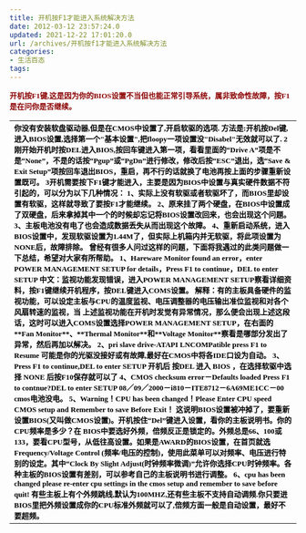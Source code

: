 ```yaml
---
title: 开机按F1才能进入系统解决方法
date: 2012-03-12 23:57:24.0
updated: 2021-12-22 17:01:20.0
url: /archives/开机按f1才能进入系统解决方法
categories: 
- 生活百态
tags: 
---
```


<span style="font-family: 微软雅黑;"><span style="font-size: small;"><strong><span style="color: #8b0000;">开机按F1键,这是因为你的BIOS设置不当但也能正常引导系统，属非致命性故障，按F1是在问你是否继续。</span></strong></span></span>
<table cellspacing="0" cellpadding="0">
<tbody>
<tr>
<td id="postmessage_1433121">
<div><span style="font-family: 微软雅黑;"><span style="font-size: small;"><strong><span style="color: #8b0000;"><span style="color: #000000;">你没有安装软盘驱动器,但是在CMOS中设置了,开启软驱的选项.
方法是:开机按Del键,进入BIOS设置,选择第一个"基本设置",把floopy一项设置没"Disabel"无效就可以了.
2 刚开始开机时按DEL进入BIOS,按回车键进入第一项，看看里面的“Drive A”项是不是“None”，不是的话按“Pgup”或“PgDn”进行修改，修改后按“ESC”退出，选“Save &amp; Exit Setup”项按回车退出BIOS，重启，再不行的话就换了电池再按上面的步骤重新设置既可。
3开机需要按下F1键才能进入，主要是因为BIOS中设置与真实硬件数据不符引起的，可以分为以下几种情况：
1、实际上没有软驱或者软驱坏了，而BIOS里却设置有软驱，这样就导致了要按F1才能继续。
2、原来挂了两个硬盘，在BIOS中设置成了双硬盘，后来拿掉其中一个的时候却忘记将BIOS设置改回来，也会出现这个问题。
3、主板电池没有电了也会造成数据丢失从而出现这个故障。
4、重新启动系统，进入BIOS设置中，发现软驱设置为1.44M了，但实际上机箱内并无软驱，将此项设置为NONE后，故障排除。
曾经有很多人问过这样的问题，下面将我遇过的此类问题做一下总结，希望对大家有所帮助。 </span></span></strong></span></span><span style="font-family: 微软雅黑;"><span style="font-size: small;"><strong><span style="color: #8b0000;"><span style="color: #000000;">
1、Hareware Monitor found an error，enter POWER MANAGEMENT SETUP for details，Press F1 to continue，DEL to enter SETUP
中文：监视功能发现错误，进入POWER MANAGEMENT SETUP察看详细资料，按F1键继续开机程序，按DEL键进入COMS设置。
解释：有的主板具备硬件的监视功能，可以设定主板与CPU的温度监视、电压调整器的电压输出准位监视和对各个风扇转速的监视，当
上述监视功能在开机时发觉有异常情况，那么便会出现上述这段话，这时可以进入COMS设置选择POWER MANAGEMENT SETUP，在右面的**Fan Monitor**、**Thermal Monitor**和**Voltage Monitor**察看是哪部分发出了异常，然后再加以解决。
2、pri slave drive-ATAPI LNCOMPatible press F1 to Resume
可能是你的光驱没接好或有故障,最好在CMOS中将各IDE口设为自动。
3、Press F1 to continue,DEL to enter SETUP
开机后 按DEL 进入 BIOS ，在选择软驱中选择 NONE 后按F10保存就可以了
4、CMOS checksum error－Defaults loaded
Press F1 to contnue?DEL to enter SETUP
08／09／2000－i810－ITE8712－6A69ME1CC－00
cmos电池没电。 </span></span></strong></span></span>
<span style="font-family: 微软雅黑;"><span style="font-size: small;"><strong><span style="color: #8b0000;"><span style="color: #000000;">
5、Warning！CPU has been changed！Please Enter CPU speed CMOS setup and Remember to save Before Exit！
这说明BIOS设置被冲掉了，要重新设置BIOS(又叫做CMOS设置)。开机按住“Del”键进入设置，看你的主板说明书。你的CPU频率是多少？在 BIOS中要选好外频，倍频反正是锁定的。外频总是66、100或133，要看CPU型号，从低往高设置。如果是AWARD的BIOS设置，在首页就选 Frequency/Voltage Control (频率/电压的控制)，使用此菜单可以对频率、电压进行特别的设定。其中“Clock By Slight Adjust(时钟频率微调)”允许你选择CPU时钟频率。各种主板的BIOS设置有差别，可以参考自己的主板说明书进行调整。 </span></span></strong></span></span>
<span style="font-family: 微软雅黑;"><span style="font-size: small;"><strong><span style="color: #8b0000;"><span style="color: #000000;">
6、cpu has been changed please re-enter cpu settings in the cmos setup and remember to save before quit!
有些主板上有个外频跳线,默认为100MHZ,还有些主板不支持自动调频.你只要进BIOS里把外频设置成你的CPU标准外频就可以了,倍频方面一般是自动设置，最好不要超频。</span></span></strong></span></span></div>
<span style="font-family: 微软雅黑;"><span style="font-size: small;"><strong><span style="color: #8b0000;"><span style="color: #000000;">
</span></span></strong></span></span></td>
</tr>
</tbody>
</table>